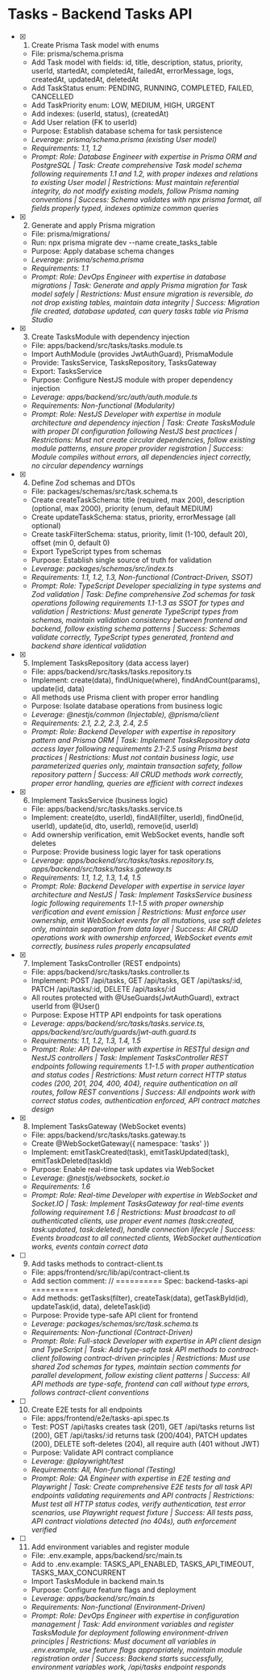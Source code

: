 # Tasks - Backend Tasks API

- [x] 1. Create Prisma Task model with enums
  - File: prisma/schema.prisma
  - Add Task model with fields: id, title, description, status, priority, userId, startedAt, completedAt, failedAt, errorMessage, logs, createdAt, updatedAt, deletedAt
  - Add TaskStatus enum: PENDING, RUNNING, COMPLETED, FAILED, CANCELLED
  - Add TaskPriority enum: LOW, MEDIUM, HIGH, URGENT
  - Add indexes: (userId, status), (createdAt)
  - Add User relation (FK to userId)
  - Purpose: Establish database schema for task persistence
  - _Leverage: prisma/schema.prisma (existing User model)_
  - _Requirements: 1.1, 1.2_
  - _Prompt: Role: Database Engineer with expertise in Prisma ORM and PostgreSQL | Task: Create comprehensive Task model schema following requirements 1.1 and 1.2, with proper indexes and relations to existing User model | Restrictions: Must maintain referential integrity, do not modify existing models, follow Prisma naming conventions | Success: Schema validates with npx prisma format, all fields properly typed, indexes optimize common queries_

- [x] 2. Generate and apply Prisma migration
  - File: prisma/migrations/
  - Run: npx prisma migrate dev --name create_tasks_table
  - Purpose: Apply database schema changes
  - _Leverage: prisma/schema.prisma_
  - _Requirements: 1.1_
  - _Prompt: Role: DevOps Engineer with expertise in database migrations | Task: Generate and apply Prisma migration for Task model safely | Restrictions: Must ensure migration is reversible, do not drop existing tables, maintain data integrity | Success: Migration file created, database updated, can query tasks table via Prisma Studio_

- [x] 3. Create TasksModule with dependency injection
  - File: apps/backend/src/tasks/tasks.module.ts
  - Import AuthModule (provides JwtAuthGuard), PrismaModule
  - Provide: TasksService, TasksRepository, TasksGateway
  - Export: TasksService
  - Purpose: Configure NestJS module with proper dependency injection
  - _Leverage: apps/backend/src/auth/auth.module.ts_
  - _Requirements: Non-functional (Modularity)_
  - _Prompt: Role: NestJS Developer with expertise in module architecture and dependency injection | Task: Create TasksModule with proper DI configuration following NestJS best practices | Restrictions: Must not create circular dependencies, follow existing module patterns, ensure proper provider registration | Success: Module compiles without errors, all dependencies inject correctly, no circular dependency warnings_

- [x] 4. Define Zod schemas and DTOs
  - File: packages/schemas/src/task.schema.ts
  - Create createTaskSchema: title (required, max 200), description (optional, max 2000), priority (enum, default MEDIUM)
  - Create updateTaskSchema: status, priority, errorMessage (all optional)
  - Create taskFilterSchema: status, priority, limit (1-100, default 20), offset (min 0, default 0)
  - Export TypeScript types from schemas
  - Purpose: Establish single source of truth for validation
  - _Leverage: packages/schemas/src/index.ts_
  - _Requirements: 1.1, 1.2, 1.3, Non-functional (Contract-Driven, SSOT)_
  - _Prompt: Role: TypeScript Developer specializing in type systems and Zod validation | Task: Define comprehensive Zod schemas for task operations following requirements 1.1-1.3 as SSOT for types and validation | Restrictions: Must generate TypeScript types from schemas, maintain validation consistency between frontend and backend, follow existing schema patterns | Success: Schemas validate correctly, TypeScript types generated, frontend and backend share identical validation_

- [x] 5. Implement TasksRepository (data access layer)
  - File: apps/backend/src/tasks/tasks.repository.ts
  - Implement: create(data), findUnique(where), findAndCount(params), update(id, data)
  - All methods use Prisma client with proper error handling
  - Purpose: Isolate database operations from business logic
  - _Leverage: @nestjs/common (Injectable), @prisma/client_
  - _Requirements: 2.1, 2.2, 2.3, 2.4, 2.5_
  - _Prompt: Role: Backend Developer with expertise in repository pattern and Prisma ORM | Task: Implement TasksRepository data access layer following requirements 2.1-2.5 using Prisma best practices | Restrictions: Must not contain business logic, use parameterized queries only, maintain transaction safety, follow repository pattern | Success: All CRUD methods work correctly, proper error handling, queries are efficient with correct indexes_

- [x] 6. Implement TasksService (business logic)
  - File: apps/backend/src/tasks/tasks.service.ts
  - Implement: create(dto, userId), findAll(filter, userId), findOne(id, userId), update(id, dto, userId), remove(id, userId)
  - Add ownership verification, emit WebSocket events, handle soft deletes
  - Purpose: Provide business logic layer for task operations
  - _Leverage: apps/backend/src/tasks/tasks.repository.ts, apps/backend/src/tasks/tasks.gateway.ts_
  - _Requirements: 1.1, 1.2, 1.3, 1.4, 1.5_
  - _Prompt: Role: Backend Developer with expertise in service layer architecture and NestJS | Task: Implement TasksService business logic following requirements 1.1-1.5 with proper ownership verification and event emission | Restrictions: Must enforce user ownership, emit WebSocket events for all mutations, use soft deletes only, maintain separation from data layer | Success: All CRUD operations work with ownership enforced, WebSocket events emit correctly, business rules properly encapsulated_

- [x] 7. Implement TasksController (REST endpoints)
  - File: apps/backend/src/tasks/tasks.controller.ts
  - Implement: POST /api/tasks, GET /api/tasks, GET /api/tasks/:id, PATCH /api/tasks/:id, DELETE /api/tasks/:id
  - All routes protected with @UseGuards(JwtAuthGuard), extract userId from @User()
  - Purpose: Expose HTTP API endpoints for task operations
  - _Leverage: apps/backend/src/tasks/tasks.service.ts, apps/backend/src/auth/guards/jwt-auth.guard.ts_
  - _Requirements: 1.1, 1.2, 1.3, 1.4, 1.5_
  - _Prompt: Role: API Developer with expertise in RESTful design and NestJS controllers | Task: Implement TasksController REST endpoints following requirements 1.1-1.5 with proper authentication and status codes | Restrictions: Must return correct HTTP status codes (200, 201, 204, 400, 404), require authentication on all routes, follow REST conventions | Success: All endpoints work with correct status codes, authentication enforced, API contract matches design_

- [x] 8. Implement TasksGateway (WebSocket events)
  - File: apps/backend/src/tasks/tasks.gateway.ts
  - Create @WebSocketGateway({ namespace: 'tasks' })
  - Implement: emitTaskCreated(task), emitTaskUpdated(task), emitTaskDeleted(taskId)
  - Purpose: Enable real-time task updates via WebSocket
  - _Leverage: @nestjs/websockets, socket.io_
  - _Requirements: 1.6_
  - _Prompt: Role: Real-time Developer with expertise in WebSocket and Socket.IO | Task: Implement TasksGateway for real-time events following requirement 1.6 | Restrictions: Must broadcast to all authenticated clients, use proper event names (task:created, task:updated, task:deleted), handle connection lifecycle | Success: Events broadcast to all connected clients, WebSocket authentication works, events contain correct data_

- [ ] 9. Add tasks methods to contract-client.ts
  - File: apps/frontend/src/lib/api/contract-client.ts
  - Add section comment: // ========== Spec: backend-tasks-api ==========
  - Add methods: getTasks(filter), createTask(data), getTaskById(id), updateTask(id, data), deleteTask(id)
  - Purpose: Provide type-safe API client for frontend
  - _Leverage: packages/schemas/src/task.schema.ts_
  - _Requirements: Non-functional (Contract-Driven)_
  - _Prompt: Role: Full-stack Developer with expertise in API client design and TypeScript | Task: Add type-safe task API methods to contract-client following contract-driven principles | Restrictions: Must use shared Zod schemas for types, maintain section comments for parallel development, follow existing client patterns | Success: All API methods are type-safe, frontend can call without type errors, follows contract-client conventions_

- [ ] 10. Create E2E tests for all endpoints
  - File: apps/frontend/e2e/tasks-api.spec.ts
  - Test: POST /api/tasks creates task (201), GET /api/tasks returns list (200), GET /api/tasks/:id returns task (200/404), PATCH updates (200), DELETE soft-deletes (204), all require auth (401 without JWT)
  - Purpose: Validate API contract compliance
  - _Leverage: @playwright/test_
  - _Requirements: All, Non-functional (Testing)_
  - _Prompt: Role: QA Engineer with expertise in E2E testing and Playwright | Task: Create comprehensive E2E tests for all task API endpoints validating requirements and API contracts | Restrictions: Must test all HTTP status codes, verify authentication, test error scenarios, use Playwright request fixture | Success: All tests pass, API contract violations detected (no 404s), auth enforcement verified_

- [ ] 11. Add environment variables and register module
  - File: .env.example, apps/backend/src/main.ts
  - Add to .env.example: TASKS_API_ENABLED, TASKS_API_TIMEOUT, TASKS_MAX_CONCURRENT
  - Import TasksModule in backend main.ts
  - Purpose: Configure feature flags and deployment
  - _Leverage: apps/backend/src/main.ts_
  - _Requirements: Non-functional (Environment-Driven)_
  - _Prompt: Role: DevOps Engineer with expertise in configuration management | Task: Add environment variables and register TasksModule for deployment following environment-driven principles | Restrictions: Must document all variables in .env.example, use feature flags appropriately, maintain module registration order | Success: Backend starts successfully, environment variables work, /api/tasks endpoint responds_
